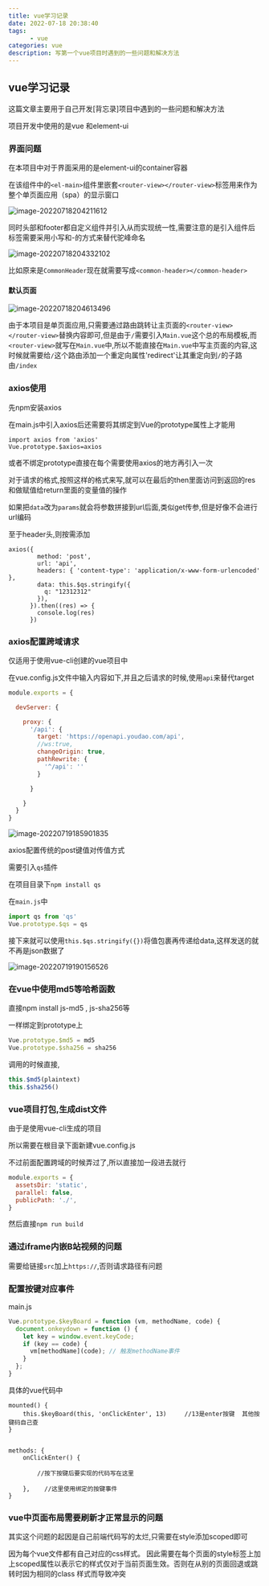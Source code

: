 ```yaml
---
title: vue学习记录
date: 2022-07-18 20:38:40
tags:
      - vue
categories: vue
description: 写第一个vue项目时遇到的一些问题和解决方法
---
```


## vue学习记录

这篇文章主要用于自己开发[背忘录]项目中遇到的一些问题和解决方法

项目开发中使用的是vue 和element-ui

### 界面问题

在本项目中对于界面采用的是element-ui的container容器

在该组件中的`<el-main>`组件里嵌套`<router-view></router-view>`标签用来作为整个单页面应用（spa）的显示窗口

![image-20220718204211612](https://blue-satchel.oss-cn-chengdu.aliyuncs.com/img/image-20220718204211612.png)

同时头部和footer都自定义组件并引入从而实现统一性,需要注意的是引入组件后标签需要采用小写和-的方式来替代驼峰命名

![image-20220718204332102](https://blue-satchel.oss-cn-chengdu.aliyuncs.com/img/image-20220718204332102.png)

比如原来是`CommonHeader`现在就需要写成`<common-header></common-header>`

#### 默认页面

![image-20220718204613496](https://blue-satchel.oss-cn-chengdu.aliyuncs.com/img/image-20220718204613496.png)

由于本项目是单页面应用,只需要通过路由跳转让主页面的`<router-view></router-view>`替换内容即可,但是由于`/`需要引入`Main.vue`这个总的布局模板,而`<router-view>`就写在`Main.vue`中,所以不能直接在`Main.vue`中写主页面的内容,这时候就需要给`/`这个路由添加一个重定向属性'redirect'让其重定向到`/`的子路由`/index`

### axios使用

先npm安装axios

在main.js中引入axios后还需要将其绑定到Vue的prototype属性上才能用

```vue
import axios from 'axios'
Vue.prototype.$axios=axios
```

或者不绑定prototype直接在每个需要使用axios的地方再引入一次

对于请求的格式,按照这样的格式来写,就可以在最后的then里面访问到返回的res和做赋值给return里面的变量值的操作

如果把`data`改为`params`就会将参数拼接到url后面,类似get传参,但是好像不会进行url编码

至于header头,则按需添加

```vue
axios({
        method: 'post',
        url: 'api',
        headers: { 'content-type': 'application/x-www-form-urlencoded' },
        data: this.$qs.stringify({
          q: "12312312"
        }),
      }).then((res) => {
        console.log(res)
      })
```



### axios配置跨域请求

仅适用于使用vue-cli创建的vue项目中

在vue.config.js文件中输入内容如下,并且之后请求的时候,使用`api`来替代target

```js
module.exports = {

  devServer: {

    proxy: {
      '/api': {
        target: 'https://openapi.youdao.com/api',
        //ws:true,
        changeOrigin: true,
        pathRewrite: {
          '^/api': ''
        }

      }

    }
  }
}
```

![image-20220719185901835](https://blue-satchel.oss-cn-chengdu.aliyuncs.com/img/image-20220719185901835.png)

axios配置传统的post键值对传值方式

需要引入`qs`插件

在项目目录下`npm install qs`

在`main.js`中

```js
import qs from 'qs'
Vue.prototype.$qs = qs
```

接下来就可以使用`this.$qs.stringify({})`将值包裹再传递给data,这样发送的就不再是json数据了

![image-20220719190156526](https://blue-satchel.oss-cn-chengdu.aliyuncs.com/img/image-20220719190156526.png)

### 在vue中使用md5等哈希函数

直接npm install js-md5 , js-sha256等

一样绑定到prototype上

```js
Vue.prototype.$md5 = md5
Vue.prototype.$sha256 = sha256
```

调用的时候直接,

```js
this.$md5(plaintext)
this.$sha256()
```

### vue项目打包,生成dist文件

由于是使用vue-cli生成的项目

所以需要在根目录下面新建vue.config.js

不过前面配置跨域的时候弄过了,所以直接加一段进去就行

```js
module.exports = {
  assetsDir: 'static',
  parallel: false,
  publicPath: './',
}
```

然后直接`npm run build`

### 通过iframe内嵌B站视频的问题

需要给链接`src`加上`https://`,否则请求路径有问题



### 配置按键对应事件

main.js

```js
Vue.prototype.$keyBoard = function (vm, methodName, code) {
  document.onkeydown = function () {
    let key = window.event.keyCode;
    if (key == code) {
      vm[methodName](code); // 触发methodName事件
    }
  };
}

```

具体的vue代码中

```vue
mounted() {
    this.$keyBoard(this, 'onClickEnter', 13)     //13是enter按键  其他按键码自己查
}


methods: {
    onClickEnter() {

		//按下按键后要实现的代码写在这里

	},    //这里使用绑定的按键事件
}

```



### vue中页面布局需要刷新才正常显示的问题

其实这个问题的起因是自己前端代码写的太烂,只需要在style添加scoped即可

因为每个vue文件都有自己对应的css样式。
因此需要在每个页面的style标签上加上scoped属性以表示它的样式仅对于当前页面生效。否则在从别的页面回退或跳转时因为相同的class 样式而导致冲突



